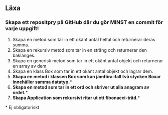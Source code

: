 ## Läxa
### Skapa ett repositpry på GitHub där du gör MINST en commit för varje uppgift!


1. Skapa en metod som tar in ett okänt antal heltal och returnerar deras summa.
2. Skapa en rekursiv metod som tar in en sträng och returnerar den baklänges.
3. Skapa en generisk metod som tar in ett okänt antal objekt och returnerar en array av dem.
4. Skapa en klass Box som tar in ett okänt antal objekt och lagrar dem.
5. **Skapa en metod i klassen Box som kan jämföra ifall två stycken Boxar innehåller samma datatyp.***
6. **Skapa en metod som tar in ett ord och skriver ut alla anagram av ordet.***
7. **Skapa Application som rekursivt ritar ut ett fibonacci-träd.***

\* Ej obligatoriskt
